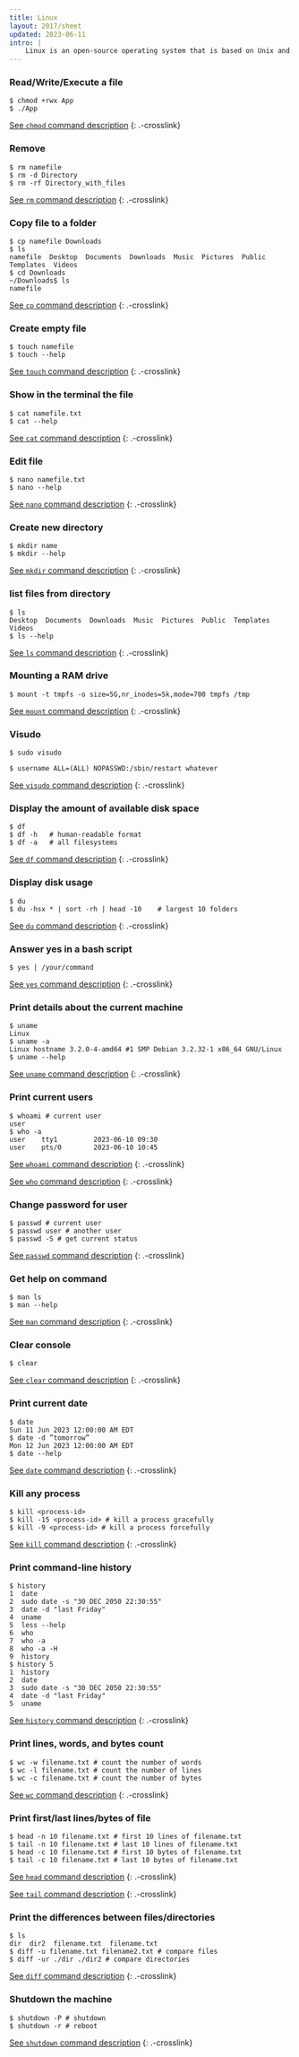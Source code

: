 ```yaml
---
title: Linux
layout: 2017/sheet
updated: 2023-06-11
intro: |
    Linux is an open-source operating system that is based on Unix and designed to be customizable and free to use.
---
```


### Read/Write/Execute a file

```console
$ chmod +rwx App
$ ./App
```

[See `chmod` command description](http://man.he.net/?topic=man&section=all) 
{: .-crosslink}

### Remove

```console
$ rm namefile
$ rm -d Directory
$ rm -rf Directory_with_files
```

[See `rm` command description](http://man.he.net/?topic=rm&section=all) 
{: .-crosslink}

### Copy file to a folder

```console
$ cp namefile Downloads
$ ls
namefile  Desktop  Documents  Downloads  Music  Pictures  Public  Templates  Videos
$ cd Downloads
~/Downloads$ ls
namefile
```

[See `cp` command description](http://man.he.net/?topic=cp&section=all) 
{: .-crosslink}

### Create empty file

```console
$ touch namefile
$ touch --help
```

[See `touch` command description](http://man.he.net/?topic=touch&section=all) 
{: .-crosslink}

### Show in the terminal the file

```console
$ cat namefile.txt
$ cat --help
```

[See `cat` command description](http://man.he.net/?topic=cat&section=all) 
{: .-crosslink}

### Edit file

```console
$ nano namefile.txt
$ nano --help
```

[See `nano` command description](http://man.he.net/?topic=nano&section=all) 
{: .-crosslink}

### Create new directory

```console
$ mkdir name
$ mkdir --help
```

[See `mkdir` command description](http://man.he.net/?topic=mkdir&section=all) 
{: .-crosslink}

### list files from directory

```console
$ ls
Desktop  Documents  Downloads  Music  Pictures  Public  Templates  Videos
$ ls --help
```

[See `ls` command description](http://man.he.net/?topic=ls&section=all) 
{: .-crosslink}

### Mounting a RAM drive

```console
$ mount -t tmpfs -o size=5G,nr_inodes=5k,mode=700 tmpfs /tmp
```

[See `mount` command description](http://man.he.net/?topic=mount&section=all) 
{: .-crosslink}

### Visudo

```console
$ sudo visudo

$ username ALL=(ALL) NOPASSWD:/sbin/restart whatever
```

[See `visudo` command description](http://man.he.net/?topic=visudo&section=all) 
{: .-crosslink}

### Display the amount of available disk space

```console
$ df
$ df -h   # human-readable format
$ df -a   # all filesystems
```

[See `df` command description](http://man.he.net/?topic=df&section=all) 
{: .-crosslink}

### Display disk usage

```console
$ du
$ du -hsx * | sort -rh | head -10    # largest 10 folders
```

[See `du` command description](http://man.he.net/?topic=du&section=all) 
{: .-crosslink}

### Answer yes in a bash script

```console
$ yes | /your/command
```

[See `yes` command description](http://man.he.net/?topic=yes&section=all) 
{: .-crosslink}

### Print details about the current machine

```console
$ uname
Linux
$ uname -a
Linux hostname 3.2.0-4-amd64 #1 SMP Debian 3.2.32-1 x86_64 GNU/Linux
$ uname --help
```

[See `uname` command description](http://man.he.net/?topic=uname&section=all) 
{: .-crosslink}

### Print current users

```console
$ whoami # current user
user
$ who -a
user    tty1         2023-06-10 09:30
user    pts/0        2023-06-10 10:45 
```

[See `whoami` command description](http://man.he.net/?topic=whoami&section=all) 
{: .-crosslink}

[See `who` command description](http://man.he.net/?topic=who&section=all) 
{: .-crosslink}

### Change password for user

```console
$ passwd # current user
$ passwd user # another user
$ passwd -S # get current status
```

[See `passwd` command description](http://man.he.net/?topic=passwd&section=all) 
{: .-crosslink}

### Get help on command

```console
$ man ls
$ man --help
```

[See `man` command description](http://man.he.net/?topic=man&section=all) 
{: .-crosslink}

### Clear console

```console
$ clear
```

[See `clear` command description](http://man.he.net/?topic=clear&section=all) 
{: .-crosslink}

### Print current date

```console
$ date
Sun 11 Jun 2023 12:00:00 AM EDT
$ date -d ”tomorrow”
Mon 12 Jun 2023 12:00:00 AM EDT
$ date --help
```

[See `date` command description](http://man.he.net/?topic=date&section=all) 
{: .-crosslink}

### Kill any process

```console
$ kill <process-id>
$ kill -15 <process-id> # kill a process gracefully
$ kill -9 <process-id> # kill a process forcefully
```

[See `kill` command description](http://man.he.net/?topic=kill&section=all) 
{: .-crosslink}

### Print command-line history
```console
$ history
1  date
2  sudo date -s "30 DEC 2050 22:30:55"
3  date -d "last Friday"
4  uname
5  less --help
6  who
7  who -a
8  who -a -H
9  history
$ history 5
1  history
2  date
3  sudo date -s "30 DEC 2050 22:30:55"
4  date -d "last Friday"
5  uname
```

[See `history` command description](http://man.he.net/?topic=history&section=all) 
{: .-crosslink}

### Print lines, words, and bytes count

```console
$ wc -w filename.txt # count the number of words 
$ wc -l filename.txt # count the number of lines 
$ wc -c filename.txt # count the number of bytes 
```

[See `wc` command description](http://man.he.net/?topic=wc&section=all) 
{: .-crosslink}

### Print first/last lines/bytes of file

```console
$ head -n 10 filename.txt # first 10 lines of filename.txt
$ tail -n 10 filename.txt # last 10 lines of filename.txt
$ head -c 10 filename.txt # first 10 bytes of filename.txt
$ tail -c 10 filename.txt # last 10 bytes of filename.txt
```

[See `head` command description](http://man.he.net/?topic=head&section=all) 
{: .-crosslink}

[See `tail` command description](http://man.he.net/?topic=tail&section=all) 
{: .-crosslink}

### Print the differences between files/directories

```console
$ ls
dir  dir2  filename.txt  filename.txt
$ diff -u filename.txt filename2.txt # compare files
$ diff -ur ./dir ./dir2 # compare directories
```

[See `diff` command description](http://man.he.net/?topic=diff&section=all) 
{: .-crosslink}

### Shutdown the machine

```console
$ shutdown -P # shutdown
$ shutdown -r # reboot
```

[See `shutdown` command description](http://man.he.net/?topic=shutdown&section=all) 
{: .-crosslink}